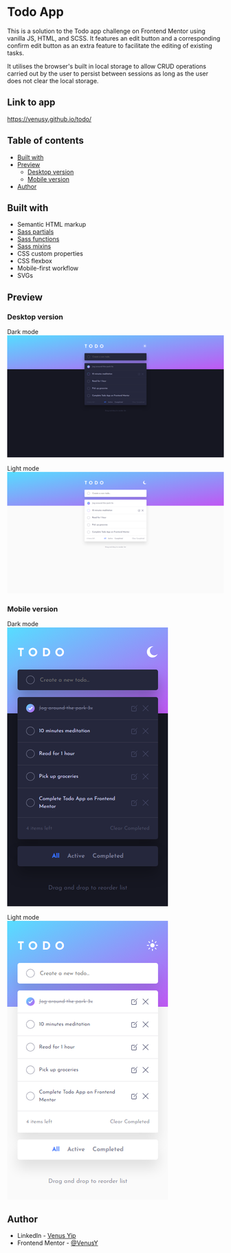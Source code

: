 # Todo App

This is a solution to the Todo app challenge on Frontend Mentor using vanilla JS, HTML, and SCSS. It features an edit button and a corresponding confirm edit button as an extra feature to facilitate the editing of existing tasks.

It utilises the browser's built in local storage to allow CRUD operations carried out by the user to persist between sessions as long as the user does not clear the local storage.

## Link to app

https://venusy.github.io/todo/

## Table of contents

- [Built with](#built-with)
- [Preview](#preview)
  - [Desktop version](#desktop-version)
  - [Mobile version](#mobile-version)
- [Author](#author)

## Built with

- Semantic HTML markup
- [Sass partials](https://sass-lang.com/documentation/at-rules/use/#partials)
- [Sass functions](https://sass-lang.com/documentation/at-rules/function/)
- [Sass mixins](https://sass-lang.com/documentation/at-rules/mixin/)
- CSS custom properties
- CSS flexbox
- Mobile-first workflow
- SVGs

## Preview

### Desktop version

Dark mode  
![Dark desktop version](images/readme-images/dark-desktop.png)

Light mode  
![Light desktop version](images/readme-images/light-desktop.png)

### Mobile version

Dark mode  
![Dark mobile version](images/readme-images/dark-mobile.png)

Light mode  
![Light mobile version](images/readme-images/light-mobile.png)

## Author

- LinkedIn - [Venus Yip](https://www.linkedin.com/in/venus-yip-869aa4217/)
- Frontend Mentor - [@VenusY](https://www.frontendmentor.io/profile/VenusY)
